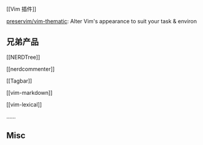 

[[Vim 插件]]

[preservim/vim-thematic](https://github.com/preservim/vim-thematic): Alter Vim's appearance to suit your task & environ

## 兄弟产品

[[NERDTree]]

[[nerdcommenter]]

[[Tagbar]]

[[vim-markdown]]

[[vim-lexical]]

……

## Misc






